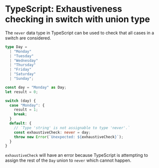 # TypeScript: Exhaustiveness checking in switch with union type

The `never` data type in TypeScript can be used to check that all cases in a switch are considered.

```ts
type Day =
  | "Monday"
  | "Tuesday"
  | "Wednesday"
  | "Thursday"
  | "Friday"
  | "Saturday"
  | "Sunday";

const day = "Monday" as Day;
let result = 0;

switch (day) {
  case "Monday": {
    result = 1;
    break;
  }
  default: {
    // `Type 'string' is not assignable to type 'never'.`
    const exhaustiveCheck: never = day;
    throw new Error(`Unexpected: ${exhaustiveCheck}`);
  }
}
```

`exhaustiveCheck` will have an error because TypeScript is attempting to assign the rest of the `Day` union to `never` which cannot happen.
